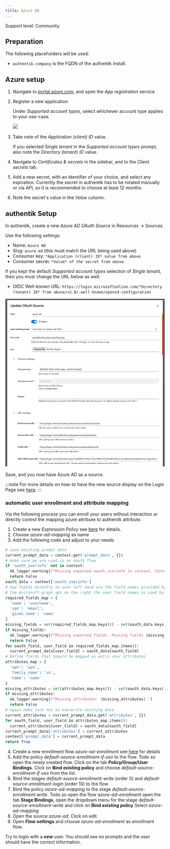 ```yaml
---
title: Azure AD
---
```


<span class="badge badge--secondary">Support level: Community</span>

## Preparation

The following placeholders will be used:

-   `authentik.company` is the FQDN of the authentik install.

## Azure setup

1. Navigate to [portal.azure.com](https://portal.azure.com), and open the _App registration_ service
2. Register a new application

    Under _Supported account types_, select whichever account type applies to your use-case.

    ![](./aad_01.png)

3. Take note of the _Application (client) ID_ value.

    If you selected _Single tenant_ in the _Supported account types_ prompt, also note the _Directory (tenant) ID_ value.

4. Navigate to _Certificates & secrets_ in the sidebar, and to the _Client secrets_ tab.
5. Add a new secret, with an identifier of your choice, and select any expiration. Currently the secret in authentik has to be rotated manually or via API, so it is recommended to choose at least 12 months.
6. Note the secret's value in the _Value_ column.

## authentik Setup

In authentik, create a new _Azure AD OAuth Source_ in Resources -> Sources.

Use the following settings:

-   Name: `Azure AD`
-   Slug: `azure-ad` (this must match the URL being used above)
-   Consumer key: `*Application (client) ID* value from above`
-   Consumer secret: `*Value* of the secret from above`

If you kept the default _Supported account types_ selection of _Single tenant_, then you must change the URL below as well:

-   OIDC Well-known URL: `https://login.microsoftonline.com/*Directory (tenant) ID* from above/v2.0/.well-known/openid-configuration`

![](./authentik_01.png)

Save, and you now have Azure AD as a source.

:::note
For more details on how-to have the new source display on the Login Page see [here](../general#add-sources-to-default-login-page).
:::

### automatic user enrollment and attribute mapping
Via the following process you can enroll your users without interaction or directly control the mapping azure attribute to authentik 
attribute.

1. Create a new _Expression Policy_ see [here](../../../docs/policies/index) for details.
2. Choose _azure-ad-mapping_ as name
3. Add the following code and adjust to your needs

```python
# save existing prompt data
current_prompt_data = context.get('prompt_data', {})
# make sure we are used in an oauth flow
if 'oauth_userinfo' not in context:
  ak_logger.warning(f"Missing expected oauth_userinfo in context. Context{context}")
  return False
oauth_data = context['oauth_userinfo']
# map fields directly to user left hand are the field names provided by
# the microsoft graph api on the right the user field names as used by authentik
required_fields_map = {
  'name': 'username',
  'upn': 'email',
  'given_name': 'name'
}
missing_fields = set(required_fields_map.keys()) - set(oauth_data.keys())
if missing_fields:
  ak_logger.warning(f"Missing expected fields. Missing fields {missing_fields}.")
  return False
for oauth_field, user_field in required_fields_map.items():
  current_prompt_data[user_field] = oauth_data[oauth_field]
# Define fields that should be mapped as extra user attributes
attributes_map = {
  'upn': 'upn',
  'family_name': 'sn',
  'name': 'name'
}
missing_attributes = set(attributes_map.keys()) - set(oauth_data.keys())
if missing_attributes:
  ak_logger.warning(f"Missing attributes: {missing_attributes}.")
  return False
# again make sure not to overwrite existing data
current_attributes = current_prompt_data.get('attributes', {})
for oauth_field, user_field in attributes_map.items():
  current_attributes[user_field] = oauth_data[oauth_field]
current_prompt_data['attributes'] = current_attributes
context['prompt_data'] = current_prompt_data
return True
```

4. Create a new enrollment flow _azure-ad-enrollment_ see [here](../../../docs/flow/index) for details
5. Add the policy _default-source-enrollment-if-sso_ to the flow. Todo so open the newly created flow.
   Click on the tab **Policy/Group/User Bindings**. Click on **Bind existing policy** and choose _default-source-enrollment-if-sso_
   from the list.
6. Bind the stages _default-source-enrollment-write_ (order 0) and _default-source-enrollment-login_ (order 10) to the flow
7. Bind the policy _azure-ad-mapping_ to the stage _default-source-enrollment-write_. Todo so open the flow _azure-ad-enrollment_
   open the tab **Stage Bindings**, open the dropdown menu for the stage _default-source-enrollment-write_ and click on **Bind existing policy**
   Select _azure-ad-mapping_
8. Open the source _azure-ad_. Click on edit.
9. Open **Flow settings** and choose _azure-ad-enrollment_ as enrollment flow.

Try to login with a **_new_** user. You should see no prompts and the user should have the correct information.
